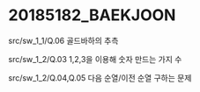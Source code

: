 # 20185182_BAEKJOON

src/sw_1_1/Q.06 골드바하의 추측

src/sw_1_2/Q.03 1,2,3을 이용해 숫자 만드는 가지 수

src/sw_1_2/Q.04,Q.05 다음 순열/이전 순열 구하는 문제
